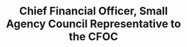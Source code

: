 ---
layout: bio
name : Mr. Adil Gulamali
department: Surface Transportation Board 
title: Chief Financial Officer, Small Agency Council Representative to the CFOC
special_title: 'yes'
---
